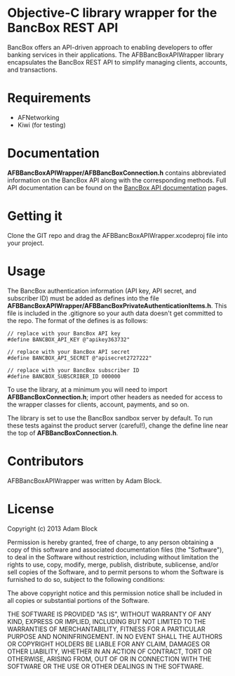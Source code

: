 # Objective-C library wrapper for the BancBox REST API #
BancBox offers an API-driven approach to enabling developers to offer banking services in their applications.
The AFBBancBoxAPIWrapper library encapsulates the BancBox REST API to simplify managing clients, accounts, and transactions.

# Requirements #

* AFNetworking
* Kiwi (for testing)

# Documentation #
__AFBBancBoxAPIWrapper/AFBBancBoxConnection.h__ contains abbreviated information on the BancBox API along with the corresponding methods. Full API documentation can be found on the [BancBox API documentation](http://www.bancbox.com/api/index) pages.

# Getting it #
Clone the GIT repo and drag the AFBBancBoxAPIWrapper.xcodeproj file into your project.

# Usage #
The BancBox authentication information (API key, API secret, and subscriber ID) must be added as defines into the file __AFBBancBoxAPIWrapper/AFBBancBoxPrivateAuthenticationItems.h__. This file is included in the .gitignore so your auth data doesn't get committed to the repo. The format of the defines is as follows:

```
// replace with your BancBox API key
#define BANCBOX_API_KEY @"apikey363732"

// replace with your BancBox API secret
#define BANCBOX_API_SECRET @"apisecret2727222"

// replace with your BancBox subscriber ID
#define BANCBOX_SUBSCRIBER_ID 000000
```

To use the library, at a minimum you will need to import __AFBBancBoxConnection.h__; import other headers as needed for access to the wrapper classes for clients, account, payments, and so on.

The library is set to use the BancBox sandbox server by default. To run these tests against the product server (careful!), change the define line near the top of __AFBBancBoxConnection.h__.

# Contributors #
AFBBancBoxAPIWrapper was written by Adam Block.

# License #
Copyright (c) 2013 Adam Block

Permission is hereby granted, free of charge, to any person obtaining a copy
of this software and associated documentation files (the "Software"), to deal
in the Software without restriction, including without limitation the rights
to use, copy, modify, merge, publish, distribute, sublicense, and/or sell
copies of the Software, and to permit persons to whom the Software is
furnished to do so, subject to the following conditions:

The above copyright notice and this permission notice shall be included in
all copies or substantial portions of the Software.

THE SOFTWARE IS PROVIDED "AS IS", WITHOUT WARRANTY OF ANY KIND, EXPRESS OR
IMPLIED, INCLUDING BUT NOT LIMITED TO THE WARRANTIES OF MERCHANTABILITY,
FITNESS FOR A PARTICULAR PURPOSE AND NONINFRINGEMENT. IN NO EVENT SHALL THE
AUTHORS OR COPYRIGHT HOLDERS BE LIABLE FOR ANY CLAIM, DAMAGES OR OTHER
LIABILITY, WHETHER IN AN ACTION OF CONTRACT, TORT OR OTHERWISE, ARISING FROM,
OUT OF OR IN CONNECTION WITH THE SOFTWARE OR THE USE OR OTHER DEALINGS IN
THE SOFTWARE.